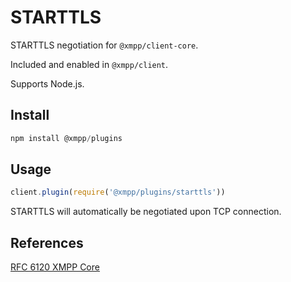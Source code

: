 # STARTTLS

STARTTLS negotiation for `@xmpp/client-core`.

Included and enabled in `@xmpp/client`.

Supports Node.js.

## Install

```js
npm install @xmpp/plugins
```

## Usage

```js
client.plugin(require('@xmpp/plugins/starttls'))
```

STARTTLS will automatically be negotiated upon TCP connection.

## References

[RFC 6120 XMPP Core](https://xmpp.org/rfcs/rfc6120.html#tls)
